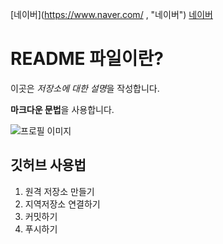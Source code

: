 [네이버](https://www.naver.com/ , "네이버")
[네이버](https://www.naver.com)

# README 파일이란?

이곳은 *저장소에 대한 설명*을 작성합니다.

**마크다운 문법**을 사용합니다.

![프로필 이미지](./1급-7.jpg)

## 깃허브 사용법

1. 원격 저장소 만들기
2. 지역저장소 연결하기
3. 커밋하기
4. 푸시하기
